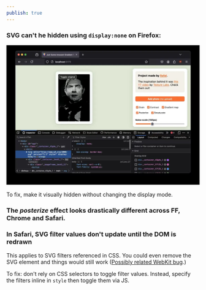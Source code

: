 ```yaml
---
publish: true
---
```

### SVG can't he hidden using `display:none` on Firefox:
![79](../innocent-gradients-svg-firefox.webp)

To fix, make it visually hidden without changing the display mode.

### The *posterize* effect looks drastically different across FF, Chrome and Safari.

### In Safari, SVG filter values don't update until the DOM is redrawn 

This applies to SVG filters referenced in CSS. You could even remove the SVG element and things would still work ([Possibly related WebKit bug](https://bugs.webkit.org/show_bug.cgi?id=246106).)

To fix: don't rely on CSS selectors to toggle filter values. Instead, specify the filters inline in `style` then toggle them via JS.


